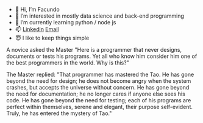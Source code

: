 

- 👋 Hi, I’m Facundo
- 👀 I’m interested in mostly data science and back-end programming
- 🌱 I’m currently learning python / node js
- 📫 [Linkedin](https://www.linkedin.com/in/facundoma/) [Email](mailto:facu_martinez98@hotmail.com) 
- 😇 I like to keep things simple


A novice asked the Master "Here is a programmer that never designs, documents or tests his programs. Yet all who know him consider him one of the best programmers in the world. Why is this?"

The Master replied: "That programmer has mastered the Tao. He has gone beyond the need for design; he does not become angry when the system crashes, but accepts the universe without concern. He has gone beyond the need for documentation; he no longer cares if anyone else sees his code. He has gone beyond the need for testing; each of his programs are perfect within themselves, serene and elegant, their purpose self-evident. Truly, he has entered the mystery of Tao." 

<!---
facundomartinezabeldano/facundomartinezabeldano is a ✨ special ✨ repository because its `README.md` (this file) appears on your GitHub profile.
You can click the Preview link to take a look at your changes.
--->
